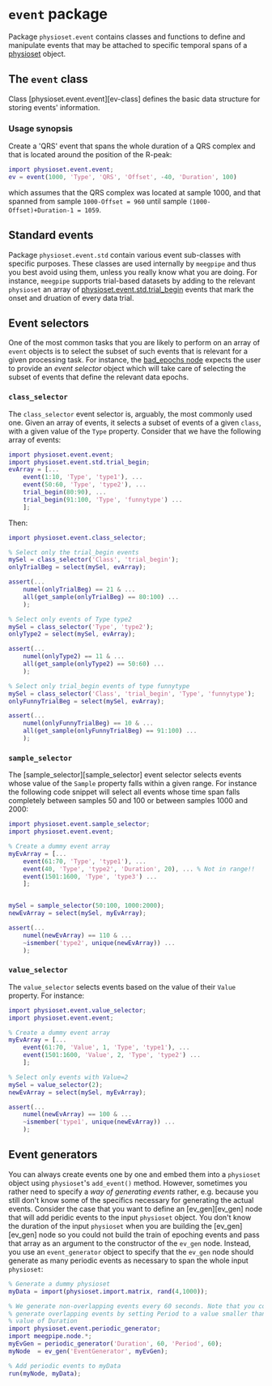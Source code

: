 `event` package
================

Package `physioset.event` contains classes and functions to define and
manipulate events that may be attached to specific temporal spans of a
[physioset][physioset] object.

[physioset]: ../@physioset/README.md

## The `event` class

Class [physioset.event.event][ev-class] defines the basic data structure
for storing events' information.

### Usage synopsis

Create a 'QRS' event that spans the whole duration of a QRS complex and that
is located around the position of the R-peak:

````matlab
import physioset.event.event;
ev = event(1000, 'Type', 'QRS', 'Offset', -40, 'Duration', 100)
````

which assumes that the QRS complex was located at sample 1000, and that spanned
from sample `1000-Offset = 960` until sample `(1000-Offset)+Duration-1 = 1059`.


## Standard events

Package `physioset.event.std` contain various event sub-classes with specific
purposes. These classes are used internally by `meegpipe` and thus you best
avoid using them, unless you really know what you are doing. For instance,
`meegpipe` supports trial-based datasets by adding to the relevant `physioset`
an array of [physioset.event.std.trial_begin][trial_begin] events that mark the
onset and druation of every data trial.

[trial_begin]: ./+std/trial_begin.m


## Event selectors

One of the most common tasks that you are likely to perform on an array of
`event` objects is to select the subset of such events that is relevant for
a given processing task. For instance, the [bad_epochs node][bad_epochs] expects
the user to provide an _event selector_ object which will take care of selecting
the subset of events that define the relevant data epochs.

[bad_epochs]: ../../+meegpipe/+node/+bad_epochs/README.md


### `class_selector`

The `class_selector` event selector is, arguably, the most commonly used one.
Given an array of events, it selects a subset of events of a given `class`, with
a given value of the `Type` property. Consider that we have the following array
of events:

````matlab
import physioset.event.event;
import physioset.event.std.trial_begin;
evArray = [...
    event(1:10, 'Type', 'type1'), ...
    event(50:60, 'Type', 'type2'), ...
    trial_begin(80:90), ...
    trial_begin(91:100, 'Type', 'funnytype') ...
    ];
````

Then:

````matlab
import physioset.event.class_selector;

% Select only the trial_begin events
mySel = class_selector('Class', 'trial_begin');
onlyTrialBeg = select(mySel, evArray);

assert(...
    numel(onlyTrialBeg) == 21 & ...
    all(get_sample(onlyTrialBeg) == 80:100) ...
    );

% Select only events of Type type2
mySel = class_selector('Type', 'type2');
onlyType2 = select(mySel, evArray);

assert(...
    numel(onlyType2) == 11 & ...
    all(get_sample(onlyType2) == 50:60) ...
    );

% Select only trial_begin events of type funnytype
mySel = class_selector('Class', 'trial_begin', 'Type', 'funnytype');
onlyFunnyTrialBeg = select(mySel, evArray);

assert(...
    numel(onlyFunnyTrialBeg) == 10 & ...
    all(get_sample(onlyFunnyTrialBeg) == 91:100) ...
    );
````


### `sample_selector`

The [sample_selector][sample_selector] event selector selects events whose value
of the `Sample` property falls within a given range. For instance the following
code snippet will select all events whose time span falls completely between
samples 50 and 100 or between samples 1000 and 2000:

````matlab
import physioset.event.sample_selector;
import physioset.event.event;

% Create a dummy event array
myEvArray = [...
    event(61:70, 'Type', 'type1'), ...
    event(40, 'Type', 'type2', 'Duration', 20), ... % Not in range!!
    event(1501:1600, 'Type', 'type3') ...
    ];


mySel = sample_selector(50:100, 1000:2000);
newEvArray = select(mySel, myEvArray);

assert(...
    numel(newEvArray) == 110 & ...
    ~ismember('type2', unique(newEvArray)) ...
    );

````


### `value_selector`

The `value_selector` selects events based on the value of their `Value`
property. For instance:

````matlab
import physioset.event.value_selector;
import physioset.event.event;

% Create a dummy event array
myEvArray = [...
    event(61:70, 'Value', 1, 'Type', 'type1'), ...
    event(1501:1600, 'Value', 2, 'Type', 'type2') ...
    ];

% Select only events with Value=2
mySel = value_selector(2);
newEvArray = select(mySel, myEvArray);

assert(...
    numel(newEvArray) == 100 & ...
    ~ismember('type1', unique(newEvArray)) ...
    );
````


## Event generators

You can always create events one by one and embed them into a `physioset` object
using `physioset`'s `add_event()` method. However, sometimes you rather need to
specify a _way of generating events_ rather, e.g. because you still don't know
some of the specifics necessary for generating the actual events. Consider the
case that you want to define an [ev_gen][ev_gen] node that will add peridic
events to the input `physioset` object. You don't know the duration of the
input `physioset` when you are building the [ev_gen][ev_gen] node so you could
not build the train of epoching events and pass that array as an argument to the
constructor of the `ev_gen` node. Instead, you use an `event_generator` object
to specify that the `ev_gen` node should generate as many periodic events as
necessary to span the whole input `physioset`:

````matlab
% Generate a dummy physioset
myData = import(physioset.import.matrix, rand(4,1000));

% We generate non-overlapping events every 60 seconds. Note that you could
% generate overlapping events by setting Period to a value smaller than the
% value of Duration
import physioset.event.periodic_generator;
import meegpipe.node.*;
myEvGen = periodic_generator('Duration', 60, 'Period', 60);
myNode  = ev_gen('EventGenerator', myEvGen);

% Add periodic events to myData
run(myNode, myData);

`````

